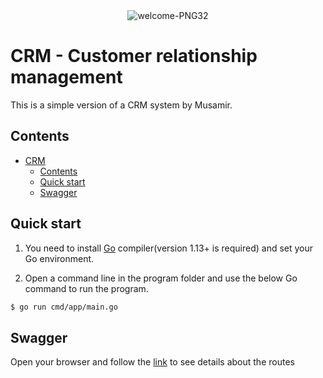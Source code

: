 <center><img align="center" src="https://i.ibb.co/bvRLXnz/welcome-PNG32.png" alt="welcome-PNG32" border="0"></center>

# CRM - Customer relationship management

This is a simple version of a CRM system by Musamir.

## Contents
- [CRM](#CRM)
  - [Contents](#contents)
  - [Quick start](#quick-start)
  - [Swagger](#swagger)


## Quick start

1. You need to install [Go](https://golang.org/) compiler(version 1.13+ is required) and set your Go environment.

2. Open a command line in the program folder and use the below Go command to run the program.

```sh
$ go run cmd/app/main.go
```

## Swagger
Open your browser and follow the [link](http://localhost:8085/swagger/index.html) to see details about the routes